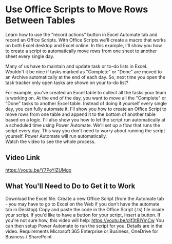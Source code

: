 # Use Office Scripts to Move Rows Between Tables

Learn how to use the "record actions" button in Excel Automate tab and record an Office Scripts. With Office Scripts we'll create a macro that works on both Excel desktop and Excel online. In this example, I'll show you how to create a script to automatically move rows from one sheet to another sheet every single day. 

Many of us have to maintain and update task or to-do lists in Excel. Wouldn't it be nice if tasks marked as "Complete" or "Done" are moved to an Archive automatically at the end of each day. So, next time you open the task tracker only open tasks are shown on your to-do list?

For example, you've created an Excel table to collect all the tasks your team is working on. At the end of the day, you want to move all the "Complete" or "Done" tasks to another Excel table. Instead of doing it yourself every single day, you can fully automate it. I'll show you how to create an Office Script to move rows from one table and append it to the bottom of another table based on a logic. I'll also show you how to let the script run automatically at a scheduled time using Power Automate. We'll set up a flow that runs the script every day. This way you don't need to worry about running the script yourself. Power Automate will run automatically.  
Watch the video to see the whole process.

## Video Link
https://youtu.be/Y7PoYlZUMgo

## What You'll Need to Do to Get it to Work
Download the Excel file.
Create a new Office Script (from the Automate tab - you may have to go to Excel on the Web if you don't have the automate tab in Desktop)
Copy and paste the code in the Office Script (.ts) file inside your script.
If you'd like to have a button for your script, insert a button. If you're not sure how, this video will help: https://youtu.be/djf3tBIYmCw
You can then setup Power Automate to run the script for you. Details are in the video.
Requirements
Microsoft 365 Enterprise or Business, OneDrive for Business / SharePoint

